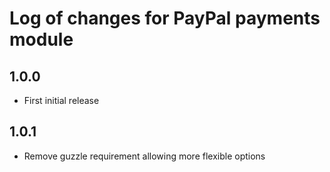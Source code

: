 # Log of changes for PayPal payments module

## 1.0.0

* First initial release

## 1.0.1

* Remove guzzle requirement allowing more flexible options